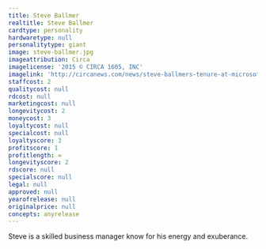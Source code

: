 ```yaml
---
title: Steve Ballmer
realtitle: Steve Ballmer
cardtype: personality
hardwaretype: null
personalitytype: giant
image: steve-ballmer.jpg
imageattribution: Circa
imagelicense: '2015 © CIRCA 1605, INC'
imagelink: 'http://circanews.com/news/steve-ballmers-tenure-at-microsoft'
staffcost: 2
qualitycost: null
rdcost: null
marketingcost: null
longevitycost: 2
moneycost: 3
loyaltycost: null
specialcost: null
loyaltyscore: 3
profitscore: 1
profitlength: ∞
longevityscore: 2
rdscore: null
specialscore: null
legal: null
approved: null
yearofrelease: null
originalprice: null
concepts: anyrelease
---
```


Steve is a skilled business manager know for his energy and exuberance.

